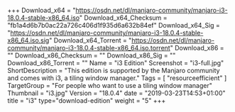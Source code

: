 +++
Download_x64 = "https://osdn.net/dl/manjaro-community/manjaro-i3-18.0.4-stable-x86_64.iso"
Download_x64_Checksum = "fb1a4d6b7b0ac22a726c406d1f935d6a632b84ef"
Download_x64_Sig = "https://osdn.net/dl/manjaro-community/manjaro-i3-18.0.4-stable-x86_64.iso.sig"
Download_x64_Torrent = "https://osdn.net/dl/manjaro-community/manjaro-i3-18.0.4-stable-x86_64.iso.torrent"
Download_x86 = ""
Download_x86_Checksum = ""
Download_x86_Sig = ""
Download_x86_Torrent = ""
Name = "i3 Edition"
Screenshot = "i3-full.jpg"
ShortDescription = "This edition is supported by the Manjaro community and comes with i3, a tiling window manager."
Tags = [ "resourceefficient" ]
TargetGroup = "For people who want to use a tiling window manager"
Thumbnail = "i3.jpg"
Version = "18.0.4"
date = "2019-03-23T14:53+01:00"
title = "i3"
type="download-edition"
weight = "5"
+++
